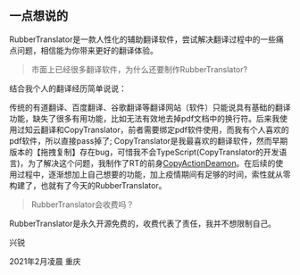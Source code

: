 ## 一点想说的

RubberTranslator是一款人性化的辅助翻译软件，尝试解决翻译过程中的一些痛点问题，相信能为你带来更好的翻译体验。

> 市面上已经很多翻译软件，为什么还要制作RubberTranslator?

结合我个人的翻译经历简单说说：

传统的有道翻译、百度翻译、谷歌翻译等翻译网站（软件）只能说具有基础的翻译功能，缺失了很多有用功能，比如无法有效地去掉pdf文档中的换行符。后来我使用过知云翻译和CopyTranslator，前者需要绑定pdf软件使用，而我有个人喜欢的pdf软件，所以直接pass掉了; CopyTranslator是我最喜欢的翻译软件，然而早期版本的【拖拽复制】存在bug，可惜我不会TypeScript(CopyTranslator的开发语言)，为了解决这个问题，我制作了RT的前身[CopyActionDeamon](https://github.com/ravenxrz/CopyActionDaemon)。在后续的使用过程中，逐渐想加上自己想要的功能，加上疫情期间有足够的时间，索性就从零构建了，也就有了今天的RubberTranslator。

> RubberTranslator会收费吗？

RubberTranslator是永久开源免费的，收费代表了责任，我并不想限制自己。


兴锐

2021年2月凌晨 重庆
